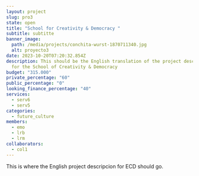 ```yaml
---
layout: project
slug: pro3
state: open
title: "School for Creativity & Democracy "
subtitle: s﻿ubtitte
banner_image:
  path: /media/projects/conchita-wurst-1870711340.jpg
  alt: proyecto3
date: 2023-10-20T07:20:32.854Z
description: This should be the English translation of the project description
  for the School of Creativity & Democracy
budget: "315.000"
private_percentage: "60"
public_percentage: "0"
looking_finance_percentage: "40"
services:
  - serv6
  - serv5
categories:
  - future_culture
members:
  - emo
  - lrb
  - lrm
collaborators:
  - col1
---
```

This is where the English project descripcion for ECD should go.